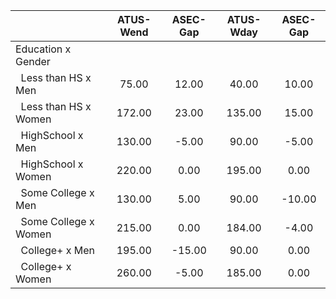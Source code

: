 
|                      |    ATUS-Wend |     ASEC-Gap |    ATUS-Wday |     ASEC-Gap |
| -------------------- | :----------: | :----------: | :----------: | :----------: |
| Education x Gender   |              |              |              |              |
| &nbsp;&nbsp;Less than HS x Men |        75.00 |        12.00 |        40.00 |        10.00 |
| &nbsp;&nbsp;Less than HS x Women |       172.00 |        23.00 |       135.00 |        15.00 |
| &nbsp;&nbsp;HighSchool x Men |       130.00 |        -5.00 |        90.00 |        -5.00 |
| &nbsp;&nbsp;HighSchool x Women |       220.00 |         0.00 |       195.00 |         0.00 |
| &nbsp;&nbsp;Some College x Men |       130.00 |         5.00 |        90.00 |       -10.00 |
| &nbsp;&nbsp;Some College x Women |       215.00 |         0.00 |       184.00 |        -4.00 |
| &nbsp;&nbsp;College+ x Men |       195.00 |       -15.00 |        90.00 |         0.00 |
| &nbsp;&nbsp;College+ x Women |       260.00 |        -5.00 |       185.00 |         0.00 |

